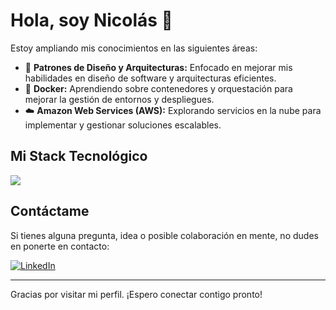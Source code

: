 # Hola, soy Nicolás 👋

Estoy ampliando mis conocimientos en las siguientes áreas:
- 🚀 **Patrones de Diseño y Arquitecturas:** Enfocado en mejorar mis habilidades en diseño de software y arquitecturas eficientes.
- 🐳 **Docker:** Aprendiendo sobre contenedores y orquestación para mejorar la gestión de entornos y despliegues.
- ☁️ **Amazon Web Services (AWS):** Explorando servicios en la nube para implementar y gestionar soluciones escalables.

## Mi Stack Tecnológico
<img src="https://skillicons.dev/icons?i=php,laravel,jquery,js,python,java,mysql,postgresql,mongodb,git,github,postman,idea,vscode,notion" />

## Contáctame
Si tienes alguna pregunta, idea o posible colaboración en mente, no dudes en ponerte en contacto:

[![LinkedIn](https://img.shields.io/badge/-Nicolas%20Alvarez%20Orrego-blue?style=flat-square&logo=Linkedin&logoColor=white&link=https://www.linkedin.com/in/nsandres/)](https://www.linkedin.com/in/nsandres/)

---

Gracias por visitar mi perfil. ¡Espero conectar contigo pronto!
